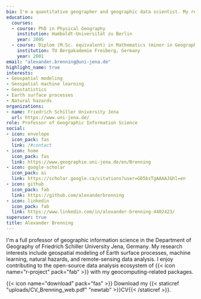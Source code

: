 ```yaml
---
bio: I'm a quantitative geographer and geographic data scientist. My research interests include geospatial modeling of Earth surface processes, machine learning, natural hazards, and remote-sensing data analysis.
education:
  courses:
  - course: PhD in Physical Geography
    institution: Humboldt-Universität zu Berlin
    year: 2005
  - course: Diplom (M.Sc. equivalent) in Mathematics (minor in Geography)
    institution: TU Bergakademie Freiberg, Germany
    year: 2001
email: "alexander.brenning@uni-jena.de"
highlight_name: true
interests:
- Geospatial modeling
- Geospatial machine learning
- Geostatistics
- Earth surface processes
- Natural hazards
organizations:
- name: Friedrich Schiller University Jena
  url: https://www.uni-jena.de/
role: Professor of Geographic Information Science
social:
- icon: envelope
  icon_pack: fas
  link: /#contact
- icon: home
  icon_pack: fas
  link: https://www.geographie.uni-jena.de/en/Brenning
- icon: google-scholar
  icon_pack: ai
  link: https://scholar.google.ca/citations?user=GD5bzTgAAAAJ&hl=en
- icon: github
  icon_pack: fab
  link: https://github.com/alexanderbrenning
- icon: linkedin
  icon_pack: fab
  link: https://www.linkedin.com/in/alexander-brenning-4402423/
superuser: true
title: Alexander Brenning
---
```


I'm a full professor of geographic information science in the Department of Geography of Friedrich Schiller University Jena, Germany. My research interests include geospatial modeling of Earth surface processes, machine learning, natural hazards, and remote-sensing data analysis. I enjoy contributing to the open-source data analysis ecosystem of {{< icon name="r-project" pack="fab" >}} with my geocomputing-related packages.

{{< icon name="download" pack="fas" >}} Download my {{< staticref "uploads/CV_Brenning_web.pdf" "newtab" >}}CV{{< /staticref >}}.
